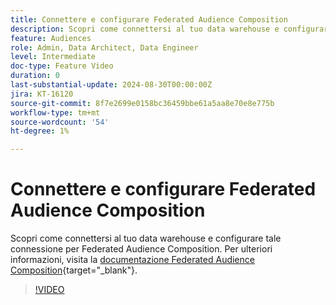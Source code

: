 ```yaml
---
title: Connettere e configurare Federated Audience Composition
description: Scopri come connettersi al tuo data warehouse e configurare tale connessione per Federated Audience Composition.
feature: Audiences
role: Admin, Data Architect, Data Engineer
level: Intermediate
doc-type: Feature Video
duration: 0
last-substantial-update: 2024-08-30T00:00:00Z
jira: KT-16120
source-git-commit: 8f7e2699e0158bc36459bbe61a5aa8e70e8e775b
workflow-type: tm+mt
source-wordcount: '54'
ht-degree: 1%

---
```



# Connettere e configurare Federated Audience Composition

Scopri come connettersi al tuo data warehouse e configurare tale connessione per Federated Audience Composition. Per ulteriori informazioni, visita la [documentazione Federated Audience Composition](https://experienceleague.adobe.com/it/docs/federated-audience-composition/using/home){target="_blank"}.

>[!VIDEO](https://video.tv.adobe.com/v/3433246/?learn=on)

